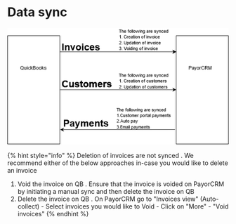 # Data sync

![](../../.gitbook/assets/datasync-1.png)



{% hint style="info" %}
Deletion of invoices are not synced . We recommend either of the below approaches in-case you would like to delete an invoice

1. Void the invoice on QB . Ensure that the invoice is voided on PayorCRM by initiating a manual sync and then delete the invoice on QB
2. Delete the invoice on QB . On PayorCRM go to "Invoices view" \(Auto-collect\) - Select invoices you would like to Void - Click on "More" - "Void invoices"
{% endhint %}





